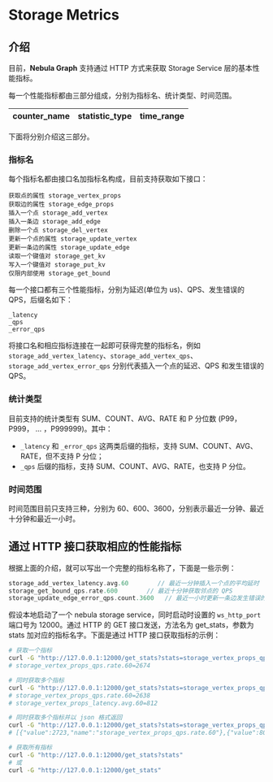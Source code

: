 # Storage Metrics

## 介绍

目前，**Nebula Graph** 支持通过 HTTP 方式来获取 Storage Service 层的基本性能指标。

每一个性能指标都由三部分组成，分别为指标名、统计类型、时间范围。

| counter\_name | statistic\_type | time_range |
| ----  |  ----|-------|

下面将分别介绍这三部分。

### 指标名

每个指标名都由接口名加指标名构成，目前支持获取如下接口：

```text
获取点的属性 storage_vertex_props
获取边的属性 storage_edge_props
插入一个点 storage_add_vertex
插入一条边 storage_add_edge
删除一个点 storage_del_vertex
更新一个点的属性 storage_update_vertex
更新一条边的属性 storage_update_edge
读取一个键值对 storage_get_kv
写入一个键值对 storage_put_kv
仅限内部使用 storage_get_bound
```

每一个接口都有三个性能指标，分别为延迟(单位为 us)、QPS、发生错误的 QPS，后缀名如下：

```text
_latency
_qps
_error_qps
```

将接口名和相应指标连接在一起即可获得完整的指标名，例如 `storage_add_vertex_latency`、`storage_add_vertex_qps`、`storage_add_vertex_error_qps` 分别代表插入一个点的延迟、QPS 和发生错误的 QPS。

### 统计类型

目前支持的统计类型有 SUM、COUNT、AVG、RATE 和 P 分位数 (P99，P999， ... ，P999999)。其中：

- `_latency` 和 `_error_qps` 这两类后缀的指标，支持 SUM、COUNT、AVG、RATE，但不支持 P 分位；
- `_qps` 后缀的指标，支持 SUM、COUNT、AVG、RATE，也支持 P 分位。

### 时间范围

时间范围目前只支持三种，分别为 60、600、3600，分别表示最近一分钟、最近十分钟和最近一小时。

## 通过 HTTP 接口获取相应的性能指标

根据上面的介绍，就可以写出一个完整的指标名称了，下面是一些示例：

```cpp
storage_add_vertex_latency.avg.60        // 最近一分钟插入一个点的平均延时
storage_get_bound_qps.rate.600        // 最近十分钟获取邻点的 QPS
storage_update_edge_error_qps.count.3600   // 最近一小时更新一条边发生错误的总计数量
```

假设本地启动了一个 nebula storage service，同时启动时设置的 `ws_http_port` 端口号为 12000。通过 HTTP 的 GET 接口发送，方法名为 get_stats，参数为 stats 加对应的指标名字。下面是通过 HTTP 接口获取指标的示例：

```bash
# 获取一个指标
curl -G "http://127.0.0.1:12000/get_stats?stats=storage_vertex_props_qps.rate.60"
# storage_vertex_props_qps.rate.60=2674

# 同时获取多个指标
curl -G "http://127.0.0.1:12000/get_stats?stats=storage_vertex_props_qps.rate.60,storage_vertex_props_latency.avg.60"
# storage_vertex_props_qps.rate.60=2638
# storage_vertex_props_latency.avg.60=812

# 同时获取多个指标并以 json 格式返回
curl -G "http://127.0.0.1:12000/get_stats?stats=storage_vertex_props_qps.rate.60,storage_vertex_props_latency.avg.60&returnjson"
# [{"value":2723,"name":"storage_vertex_props_qps.rate.60"},{"value":804,"name":"storage_vertex_props_latency.avg.60"}]

# 获取所有指标
curl -G "http://127.0.0.1:12000/get_stats?stats"
# 或
curl -G "http://127.0.0.1:12000/get_stats"
```

